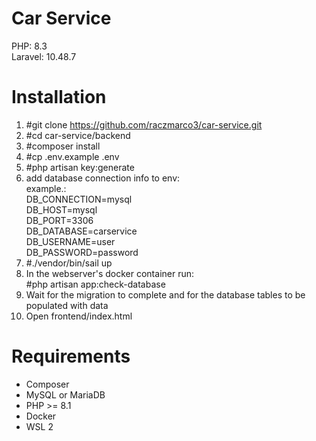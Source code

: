 # Car Service
PHP: 8.3 <br>
Laravel: 10.48.7

# Installation
1. #git clone https://github.com/raczmarco3/car-service.git
2. #cd car-service/backend
3. #composer install
4. #cp .env.example .env
5. #php artisan key:generate
6. add database connection info to env:<br> example.: <br>
   DB_CONNECTION=mysql<br>
   DB_HOST=mysql<br>
   DB_PORT=3306<br>
   DB_DATABASE=carservice<br>
   DB_USERNAME=user<br>
   DB_PASSWORD=password<br>
7. #./vendor/bin/sail up
8. In the webserver's docker container run:<br> #php artisan app:check-database
9. Wait for the migration to complete and for the database tables to be populated with data
10. Open frontend/index.html

# Requirements
- Composer
- MySQL or MariaDB
- PHP >= 8.1
- Docker
- WSL 2